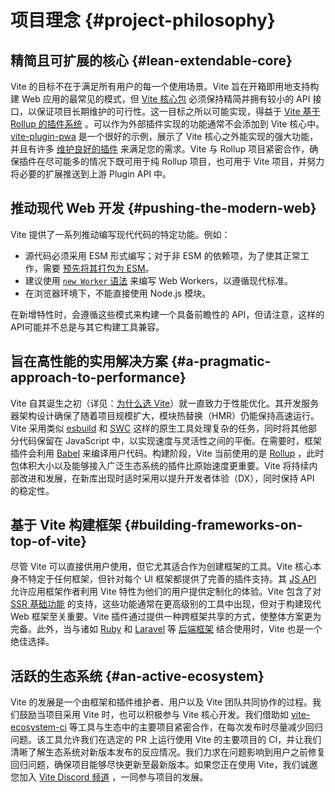 # 项目理念 {#project-philosophy}

## 精简且可扩展的核心 {#lean-extendable-core}

Vite 的目标不在于满足所有用户的每一个使用场景。Vite 旨在开箱即用地支持构建 Web 应用的最常见的模式，但 [Vite 核心包](https://github.com/vitejs/vite) 必须保持精简并拥有较小的 API 接口，以保证项目长期维护的可行性。这一目标之所以可能实现，得益于 [Vite 基于 Rollup 的插件系统](./api-plugin.md) 。可以作为外部插件实现的功能通常不会添加到 Vite 核心中。 [vite-plugin-pwa](https://vite-pwa-org.netlify.app/) 是一个很好的示例，展示了 Vite 核心之外能实现的强大功能，并且有许多 [维护良好的插件](https://github.com/vitejs/awesome-vite#plugins) 来满足您的需求。Vite 与 Rollup 项目紧密合作，确保插件在尽可能多的情况下既可用于纯 Rollup 项目，也可用于 Vite 项目，并努力将必要的扩展推送到上游 Plugin API 中。

## 推动现代 Web 开发 {#pushing-the-modern-web}

Vite 提供了一系列推动编写现代代码的特定功能。例如：

- 源代码必须采用 ESM 形式编写；对于非 ESM 的依赖项，为了使其正常工作，需要 [预先将其打包为 ESM](./dep-pre-bundling)。
- 建议使用 [`new Worker` 语法](./features#web-workers) 来编写 Web Workers，以遵循现代标准。
- 在浏览器环境下，不能直接使用 Node.js 模块。

在新增特性时，会遵循这些模式来构建一个具备前瞻性的 API，但请注意，这样的API可能并不总是与其它构建工具兼容。

## 旨在高性能的实用解决方案 {#a-pragmatic-approach-to-performance}

Vite 自其诞生之初（详见：[为什么选 Vite](./why.md)）就一直致力于性能优化。其开发服务器架构设计确保了随着项目规模扩大，模块热替换（HMR）仍能保持高速运行。Vite 采用类似 [esbuild](https://esbuild.github.io/) 和 [SWC](https://github.com/vitejs/vite-plugin-react-swc) 这样的原生工具处理复杂的任务，同时将其他部分代码保留在 JavaScript 中，以实现速度与灵活性之间的平衡。在需要时，框架插件会利用 [Babel](https://babeljs.io/) 来编译用户代码。构建阶段，Vite 当前使用的是 [Rollup](https://rollupjs.org/) ，此时包体积大小以及能够接入广泛生态系统的插件比原始速度更重要。Vite 将持续内部改进和发展，在新库出现时适时采用以提升开发者体验（DX），同时保持 API 的稳定性。

## 基于 Vite 构建框架 {#building-frameworks-on-top-of-vite}

尽管 Vite 可以直接供用户使用，但它尤其适合作为创建框架的工具。Vite 核心本身不特定于任何框架，但针对每个 UI 框架都提供了完善的插件支持。其 [JS API](./api-javascript.md) 允许应用框架作者利用 Vite 特性为他们的用户提供定制化的体验。Vite 包含了对 [SSR 基础功能](./ssr.md) 的支持，这些功能通常在更高级别的工具中出现，但对于构建现代 Web 框架至关重要。Vite 插件通过提供一种跨框架共享的方式，使整体方案更为完备。此外，当与诸如 [Ruby](https://vite-ruby.netlify.app/) 和 [Laravel](https://laravel.com/docs/10.x/vite) 等 [后端框架](./backend-integration.md) 结合使用时，Vite 也是一个绝佳选择。

## 活跃的生态系统 {#an-active-ecosystem}

Vite 的发展是一个由框架和插件维护者、用户以及 Vite 团队共同协作的过程。我们鼓励当项目采用 Vite 时，也可以积极参与 Vite 核心开发。我们借助如 [vite-ecosystem-ci](https://github.com/vitejs/vite-ecosystem-ci) 等工具与生态中的主要项目紧密合作，在每次发布时尽量减少回归问题。该工具允许我们在选定的 PR 上运行使用 Vite 的主要项目的 CI，并让我们清晰了解生态系统对新版本发布的反应情况。我们力求在问题影响到用户之前修复回归问题，确保项目能够尽快更新至最新版本。如果您正在使用 Vite，我们诚邀您加入 [Vite Discord 频道](https://chat.vite.dev) ，一同参与项目的发展。
